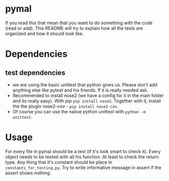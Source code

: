 pymal
==========
If you read this that mean that you want to do something with the code (read or add).
This README will try to explain how all the tests are organized and how it should look like.

Dependencies
===========
test dependencies
-----------------
 * we are using the basic unittest that python gives us.
    Please don't add anything else like pytest and his friends. If it is really needed ask.
 * Recommended to install nose2 (we have a config for it in the main folder and its really easy).
    With pip `pip install nose2`.
    Together with it, install the the plugin nose2-cov - `pip install nose2-cov`.
 * Of course you can use the native python unittest with `python -m unittest`.

Usage
=====
For every file in pymal should be a test (if it's look smart to check it).
Every object needs to be tested with all his function. At least to check the return type.
Any thing that it's constant should be place in `constants_for_testing.py`.
Try to write informative message in assert if the assert shows nothing.
